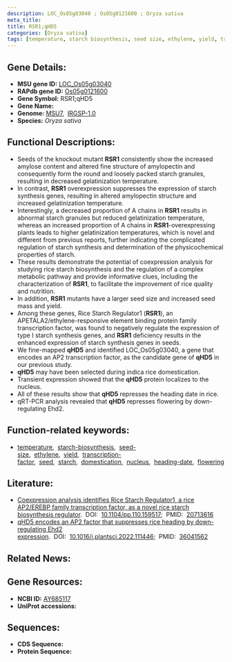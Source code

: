 ```yaml
---
description: LOC_Os05g03040 ; Os05g0121600 ; Oryza sativa
meta_title:
title: RSR1;qHD5
categories: [Oryza sativa]
tags: [temperature, starch biosynthesis, seed size, ethylene, yield, transcription factor, seed, starch, domestication, nucleus, heading date, flowering]
---
```


## Gene Details:
- **MSU gene ID:** [LOC_Os05g03040](http://rice.uga.edu/cgi-bin/ORF_infopage.cgi?orf=LOC_Os05g03040)  
- **RAPdb gene ID:** [Os05g0121600](https://rapdb.dna.affrc.go.jp/locus/?name=Os05g0121600)  
- **Gene Symbol:** RSR1;qHD5
- **Gene Name:**
- **Genome:**  [MSU7](http://rice.uga.edu/),&nbsp;&nbsp;[IRGSP-1.0](https://rapdb.dna.affrc.go.jp/download/irgsp1.html)
- **Species:** *Oryza sativa*

## Functional Descriptions:
   - Seeds of the knockout mutant **RSR1** consistently show the increased amylose content and altered fine structure of amylopectin and consequently form the round and loosely packed starch granules, resulting in decreased gelatinization temperature.
   - In contrast, **RSR1** overexpression suppresses the expression of starch synthesis genes, resulting in altered amylopectin structure and increased gelatinization temperature.
   - Interestingly, a decreased proportion of A chains in **RSR1** results in abnormal starch granules but reduced gelatinization temperature, whereas an increased proportion of A chains in **RSR1**-overexpressing plants leads to higher gelatinization temperatures, which is novel and different from previous reports, further indicating the complicated regulation of starch synthesis and determination of the physicochemical properties of starch.
   - These results demonstrate the potential of coexpression analysis for studying rice starch biosynthesis and the regulation of a complex metabolic pathway and provide informative clues, including the characterization of **RSR1**, to facilitate the improvement of rice quality and nutrition.
   - In addition, **RSR1** mutants have a larger seed size and increased seed mass and yield.
   - Among these genes, Rice Starch Regulator1 (**RSR1**), an APETALA2/ethylene-responsive element binding protein family transcription factor, was found to negatively regulate the expression of type I starch synthesis genes, and **RSR1** deficiency results in the enhanced expression of starch synthesis genes in seeds.
   - We fine-mapped **qHD5** and identified LOC_Os05g03040, a gene that encodes an AP2 transcription factor, as the candidate gene of **qHD5** in our previous study.
   - **qHD5** may have been selected during indica rice domestication.
   - Transient expression showed that the **qHD5** protein localizes to the nucleus.
   - All of these results show that **qHD5** represses the heading date in rice.
   - qRT-PCR analysis revealed that **qHD5** represses flowering by down-regulating Ehd2.

## Function-related keywords:
   - [temperature](/tags/temperature/),&nbsp;&nbsp;[starch-biosynthesis](/tags/starch-biosynthesis/),&nbsp;&nbsp;[seed-size](/tags/seed-size/),&nbsp;&nbsp;[ethylene](/tags/ethylene/),&nbsp;&nbsp;[yield](/tags/yield/),&nbsp;&nbsp;[transcription-factor](/tags/transcription-factor/),&nbsp;&nbsp;[seed](/tags/seed/),&nbsp;&nbsp;[starch](/tags/starch/),&nbsp;&nbsp;[domestication](/tags/domestication/),&nbsp;&nbsp;[nucleus](/tags/nucleus/),&nbsp;&nbsp;[heading-date](/tags/heading-date/),&nbsp;&nbsp;[flowering](/tags/flowering/)

## Literature:
   - [Coexpression analysis identifies Rice Starch Regulator1, a rice AP2/EREBP family transcription factor, as a novel rice starch biosynthesis regulator](https://www.doi.org/10.1104/pp.110.159517).&nbsp;&nbsp;DOI:&nbsp;&nbsp;[10.1104/pp.110.159517](https://www.doi.org/10.1104/pp.110.159517);&nbsp;&nbsp;PMID:&nbsp;&nbsp;[20713616](https://pubmed.ncbi.nlm.nih.gov/20713616/)
   - [qHD5 encodes an AP2 factor that suppresses rice heading by down-regulating Ehd2 expression](https://www.doi.org/10.1016/j.plantsci.2022.111446).&nbsp;&nbsp;DOI:&nbsp;&nbsp;[10.1016/j.plantsci.2022.111446](https://www.doi.org/10.1016/j.plantsci.2022.111446);&nbsp;&nbsp;PMID:&nbsp;&nbsp;[36041562](https://pubmed.ncbi.nlm.nih.gov/36041562/)

## Related News:

## Gene Resources:
- **NCBI ID:**  [AY685117](http://www.ncbi.nlm.nih.gov/nuccore/AY685117)
- **UniProt accessions:** [](https://www.uniprot.org/uniprotkb//entry)

## Sequences:
- **CDS Sequence:**
- **Protein Sequence:**
